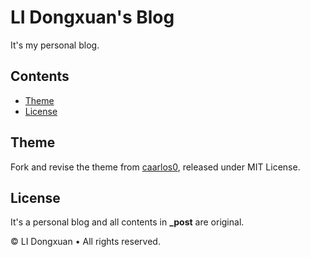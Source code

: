 # LI Dongxuan's Blog
It's my personal blog.

## Contents
- [Theme](#theme)
- [License](#license)

## Theme
Fork and revise the theme from [caarlos0](https://github.com/caarlos0), released under MIT License.

## License
It's a personal blog and all contents in **\_post** are original.

&copy; LI Dongxuan &bull; All rights reserved.
